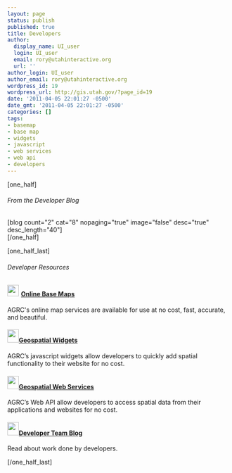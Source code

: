 ```yaml
---
layout: page
status: publish
published: true
title: Developers
author:
  display_name: UI_user
  login: UI_user
  email: rory@utahinteractive.org
  url: ''
author_login: UI_user
author_email: rory@utahinteractive.org
wordpress_id: 19
wordpress_url: http://gis.utah.gov/?page_id=19
date: '2011-04-05 22:01:27 -0500'
date_gmt: '2011-04-05 22:01:27 -0500'
categories: []
tags:
- basemap
- base map
- widgets
- javascript
- web services
- web api
- developers
---
```

<p>[one_half]</p>
<h6>From the Developer Blog</h6>
<p>[blog count="2" cat="8" nopaging="true" image="false" desc="true" desc_length="40"]<br />
[/one_half]</p>
<p>[one_half_last]</p>
<h6>Developer Resources</h6>
<h4><img class="alignleft size-full wp-image-61" style="margin-right: 5px;" title="map" src="http://gis.utah.gov/wp-content/uploads/map.png" alt="" width="26" height="26" /><a href="http://gis.utah.gov/developer/base-maps/" title="Online Base Maps">Online Base Maps</a></h4>
<p>AGRC's online map services are available for use at no cost, fast, accurate, and beautiful.</p>
<h4><img class="alignleft size-full wp-image-5185" title="widget" src="http://gis.utah.gov/wp-content/uploads/widget.png" alt="" width="26" height="30" /><a href="http://gis.utah.gov/developer/widgets/" title="Geospatial Widgets">Geospatial Widgets</a></h4>
<p>AGRC’s javascript widgets allow developers to quickly add spatial functionality to their website for no cost.</p>
<h4><img class="alignleft size-full wp-image-5187" title="geowebservices" src="http://gis.utah.gov/wp-content/uploads/geowebservices.png" alt="" width="26" height="30" /><a href="http://gis.utah.gov/developer/web-services/" title="Geospatial Web Services">Geospatial Web Services</a></h4>
<p>AGRC’s Web API allow developers to access spatial data from their applications and websites for no cost.</p>
<h4><img class="alignleft size-full wp-image-5188" title="devblog" src="http://gis.utah.gov/wp-content/uploads/devblog.png" alt="" width="26" height="30" /><a href="http://gis.utah.gov/developer/blog/">Developer Team Blog</a></h4>
<p>Read about work done by developers.</p>
<p>[/one_half_last]</p>

